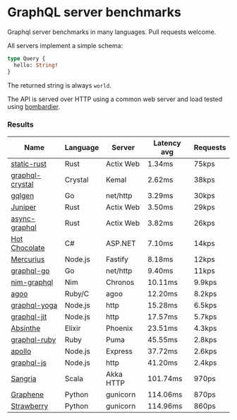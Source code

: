 <!-- README.md is generated from README.ecr, do not edit -->

# GraphQL server benchmarks

Graphql server benchmarks in many languages. Pull requests welcome.

All servers implement a simple schema:

```graphql
type Query {
  hello: String!
}
```

The returned string is always `world`.

The API is served over HTTP using a common web server and load tested using [bombardier](https://github.com/codesenberg/bombardier).

### Results

| Name                          | Language      | Server          | Latency avg      | Requests      |
| ----------------------------  | ------------- | --------------- | ---------------- | ------------- |
| [static-rust](https://actix.rs/) | Rust | Actix Web | 1.34ms | 75kps |
| [graphql-crystal](https://github.com/graphql-crystal/graphql) | Crystal | Kemal | 2.62ms | 38kps |
| [gqlgen](https://github.com/99designs/gqlgen) | Go | net/http | 3.29ms | 30kps |
| [Juniper](https://github.com/graphql-rust/juniper) | Rust | Actix Web | 3.50ms | 29kps |
| [async-graphql](https://github.com/async-graphql/async-graphql) | Rust | Actix Web | 3.82ms | 26kps |
| [Hot Chocolate](https://github.com/ChilliCream/hotchocolate) | C# | ASP.NET | 7.10ms | 14kps |
| [Mercurius](https://github.com/mercurius-js/mercurius) | Node.js | Fastify | 8.18ms | 12kps |
| [graphql-go](https://github.com/graphql-go/graphql) | Go | net/http | 9.40ms | 11kps |
| [nim-graphql](https://github.com/status-im/nim-graphql) | Nim | Chronos | 10.11ms | 9.9kps |
| [agoo](https://github.com/ohler55/agoo) | Ruby/C | agoo | 12.20ms | 8.2kps |
| [graphql-yoga](https://github.com/dotansimha/graphql-yoga) | Node.js | http | 15.28ms | 6.5kps |
| [graphql-jit](https://github.com/zalando-incubator/graphql-jit) | Node.js | http | 17.57ms | 5.7kps |
| [Absinthe](https://github.com/absinthe-graphql/absinthe) | Elixir | Phoenix | 23.51ms | 4.3kps |
| [graphql-ruby](https://github.com/rmosolgo/graphql-ruby) | Ruby | Puma | 45.55ms | 2.8kps |
| [apollo](https://github.com/apollographql/apollo-server) | Node.js | Express | 37.72ms | 2.6kps |
| [graphql-js](https://github.com/graphql/graphql-js) | Node.js | http | 41.20ms | 2.4kps |
| [Sangria](https://github.com/sangria-graphql/sangria) | Scala | Akka HTTP | 101.74ms | 970ps |
| [Graphene](https://github.com/graphql-python/graphene) | Python | gunicorn | 114.06ms | 870ps |
| [Strawberry](https://github.com/strawberry-graphql/strawberry) | Python | gunicorn | 114.96ms | 860ps |

